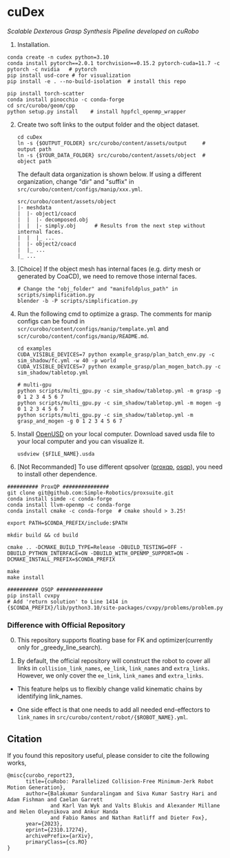 # cuDex
*Scalable Dexterous Grasp Synthesis Pipeline developed on cuRobo*

<!--
Copyright (c) 2023 NVIDIA CORPORATION & AFFILIATES. All rights reserved.

NVIDIA CORPORATION, its affiliates and licensors retain all intellectual
property and proprietary rights in and to this material, related
documentation and any modifications thereto. Any use, reproduction,
disclosure or distribution of this material and related documentation
without an express license agreement from NVIDIA CORPORATION or
its affiliates is strictly prohibited.
-->


1. Installation.
```
conda create -n cudex python=3.10
conda install pytorch==2.0.1 torchvision==0.15.2 pytorch-cuda=11.7 -c pytorch -c nvidia   # pytorch
pip install usd-core # for visualization
pip install -e . --no-build-isolation  # install this repo

pip install torch-scatter
conda install pinocchio -c conda-forge
cd src/curobo/geom/cpp
python setup.py install    # install hppfcl_openmp_wrapper
```


2. Create two soft links to the output folder and the object dataset. 
   ```
   cd cuDex
   ln -s {$OUTPUT_FOLDER} src/curobo/content/assets/output     # output path
   ln -s {$YOUR_DATA_FOLDER} src/curobo/content/assets/object  # object path
   ```
   The default data organization is shown below. If using a different organization, change "dir" and "suffix" in `src/curobo/content/configs/manip/xxx.yml`.
   ```
   src/curobo/content/assets/object
   |- meshdata
   |  |- object1/coacd
   |  |  |- decomposed.obj
   |  |  |- simply.obj      # Results from the next step without internal faces.
   |  |  |_ ...
   |  |- object2/coacd
   |  |_ ...
   |_ ...
   
   ```


3. [Choice] If the object mesh has internal faces (e.g. dirty mesh or generated by CoaCD), we need to remove those internal faces.
   ```
   # Change the "obj_folder" and "manifoldplus_path" in scripts/simplification.py
   blender -b -P scripts/simplification.py
   ```

4. Run the following cmd to optimize a grasp. The comments for manip configs can be found in `scr/curobo/content/configs/manip/template.yml` and `scr/curobo/content/configs/manip/README.md`.
   ```
   cd examples
   CUDA_VISIBLE_DEVICES=7 python example_grasp/plan_batch_env.py -c sim_shadow/fc.yml -w 40 -p world 
   CUDA_VISIBLE_DEVICES=7 python example_grasp/plan_mogen_batch.py -c sim_shadow/tabletop.yml
   
   # multi-gpu
   python scripts/multi_gpu.py -c sim_shadow/tabletop.yml -m grasp -g 0 1 2 3 4 5 6 7 
   python scripts/multi_gpu.py -c sim_shadow/tabletop.yml -m mogen -g 0 1 2 3 4 5 6 7
   python scripts/multi_gpu.py -c sim_shadow/tabletop.yml -m grasp_and_mogen -g 0 1 2 3 4 5 6 7
   ```

5. Install [OpenUSD](https://github.com/PixarAnimationStudios/OpenUSD) on your local computer. Download saved usda file to your local computer and you can visualize it.
   ```
   usdview {$FILE_NAME}.usda
   ```


6. [Not Recommanded] To use different qpsolver ([proxqp](https://github.com/Simple-Robotics/proxsuite), [osqp](https://github.com/osqp/osqp)), you need to install other dependence.

```
########## ProxQP ###############
git clone git@github.com:Simple-Robotics/proxsuite.git
conda install simde -c conda-forge
conda install llvm-openmp -c conda-forge
conda install cmake -c conda-forge  # cmake should > 3.25!

export PATH=$CONDA_PREFIX/include:$PATH

mkdir build && cd build

cmake .. -DCMAKE_BUILD_TYPE=Release -DBUILD_TESTING=OFF -DBUILD_PYTHON_INTERFACE=ON -DBUILD_WITH_OPENMP_SUPPORT=ON -DCMAKE_INSTALL_PREFIX=$CONDA_PREFIX

make
make install

########## OSQP ###############
pip install cvxpy
# Add 'return solution' to Line 1414 in {$CONDA_PREFIX}/lib/python3.10/site-packages/cvxpy/problems/problem.py 

```

### Difference with Official Repository
0. This repository supports floating base for FK and optimizer(currently only for _greedy_line_search).

1. By default, the official repository will construct the robot to cover all links in `collision_link_names`, `ee_link`, `link_names` and `extra_links`. However, we only cover the `ee_link`, `link_names` and `extra_links`. 

- This feature helps us to flexibly change valid kinematic chains by identifying link_names.

- One side effect is that one needs to add all needed end-effectors to `link_names` in `src/curobo/content/robot/{$ROBOT_NAME}.yml`.

<!-- 
### Known Issues
Q. "#error The version of CUB in your include path is not compatible with this release of Thrust..."

A. add `#define THRUST_IGNORE_CUB_VERSION_CHECK true` before `#ifndef THRUST_IGNORE_CUB_VERSION_CHECK` in `/usr/local/{$YOURCUDA}/include/thrust/system/cuda/config.h` -->



## Citation

If you found this repository useful, please consider to cite the following works,

```
@misc{curobo_report23,
      title={cuRobo: Parallelized Collision-Free Minimum-Jerk Robot Motion Generation},
      author={Balakumar Sundaralingam and Siva Kumar Sastry Hari and Adam Fishman and Caelan Garrett
              and Karl Van Wyk and Valts Blukis and Alexander Millane and Helen Oleynikova and Ankur Handa
              and Fabio Ramos and Nathan Ratliff and Dieter Fox},
      year={2023},
      eprint={2310.17274},
      archivePrefix={arXiv},
      primaryClass={cs.RO}
}
```
